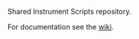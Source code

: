 Shared Instrument Scripts repository.

For documentation see the [wiki](https://github.com/ISISNeutronMuon/InstrumentScripts/wiki).

